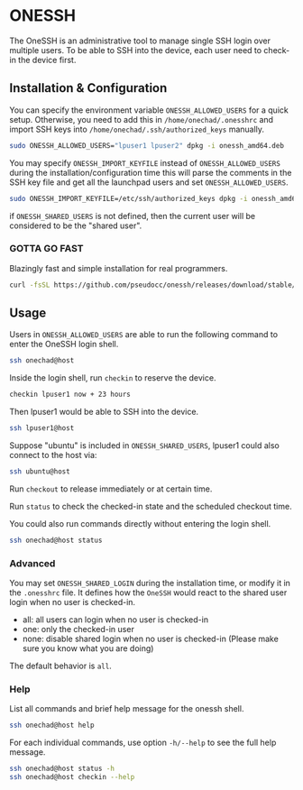 # ONESSH

The OneSSH is an administrative tool to manage single SSH login over
multiple users. To be able to SSH into the device, each user need to
check-in the device first.

## Installation & Configuration

You can specify the environment variable `ONESSH_ALLOWED_USERS` for a quick
setup. Otherwise, you need to add this in `/home/onechad/.onesshrc` and
import SSH keys into `/home/onechad/.ssh/authorized_keys` manually.

```bash
sudo ONESSH_ALLOWED_USERS="lpuser1 lpuser2" dpkg -i onessh_amd64.deb
```

You may specify `ONESSH_IMPORT_KEYFILE` instead of `ONESSH_ALLOWED_USERS`
during the installation/configuration time this will parse the comments
in the SSH key file and get all the launchpad users and set `ONESSH_ALLOWED_USERS`.

```bash
sudo ONESSH_IMPORT_KEYFILE=/etc/ssh/authorized_keys dpkg -i onessh_amd64.deb
```

if `ONESSH_SHARED_USERS` is not defined, then the current user will be
considered to be the "shared user".

### GOTTA GO FAST

Blazingly fast and simple installation for real programmers.

```bash
curl -fsSL https://github.com/pseudocc/onessh/releases/download/stable/onesshup.sh | sudo ONESSH_ENV=... bash
```

## Usage

Users in `ONESSH_ALLOWED_USERS` are able to run the following command to
enter the OneSSH login shell.

```bash
ssh onechad@host
```

Inside the login shell, run `checkin` to reserve the device.

```bash
checkin lpuser1 now + 23 hours
```

Then lpuser1 would be able to SSH into the device.

```bash
ssh lpuser1@host
```

Suppose "ubuntu" is included in `ONESSH_SHARED_USERS`, lpuser1 could also
connect to the host via:

```bash
ssh ubuntu@host
```

Run `checkout` to release immediately or at certain time.

Run `status` to check the checked-in state and the scheduled checkout time.

You could also run commands directly without entering the login shell.

```bash
ssh onechad@host status
```

### Advanced

You may set `ONESSH_SHARED_LOGIN` during the installation time, or modify it in
the `.onesshrc` file. It defines how the `OneSSH` would react to the shared
user login when no user is checked-in.

- all:  all users can login when no user is checked-in
- one:  only the checked-in user
- none: disable shared login when no user is checked-in
              (Please make sure you know what you are doing)

The default behavior is `all`.

### Help

List all commands and brief help message for the onessh shell.

```bash
ssh onechad@host help
```

For each individual commands, use option `-h/--help` to see the full
help message.

```bash
ssh onechad@host status -h
ssh onechad@host checkin --help
```
